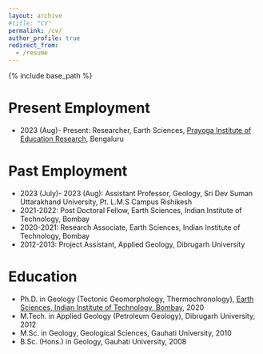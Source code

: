 ```yaml
---
layout: archive
#title: "CV"
permalink: /cv/
author_profile: true
redirect_from:
  - /resume
---
```


{% include base_path %}

Present Employment
======

* 2023 (Aug)- Present: Researcher, Earth Sciences, [Prayoga Institute of Education Research](https://www.prayoga.org.in/), Bengaluru 

Past Employment
======

* 2023 (July)- 2023 (Aug): Assistant Professor, Geology, Sri Dev Suman Uttarakhand University, Pt. L.M.S Campus Rishikesh
* 2021-2022: Post Doctoral Fellow,  Earth Sciences, Indian Institute of Technology, Bombay
* 2020-2021: Research Associate,  Earth Sciences, Indian Institute of Technology, Bombay
* 2012-2013: Project Assistant, Applied Geology, Dibrugarh University

Education
======
* Ph.D. in Geology (Tectonic Geomorphology, Thermochronology), [Earth Sciences, Indian Institute of Technology, Bombay](https://www.geos.iitb.ac.in/), 2020
* M.Tech. in Applied Geology (Petroleum Geology), Dibrugarh University, 2012
* M.Sc. in Geology, Geological Sciences, Gauhati University, 2010
* B.Sc. (Hons.) in Geology, Gauhati University, 2008



  
  

